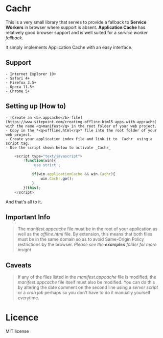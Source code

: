 # Cachr

This is a very small library that serves to provide a fallback to **Service Workers** in browser where support is absent. **Application Cache** has relatively good browser support and is well suited for a _service worker fallback_.

It simply implements Application Cache with an easy interface.

## Support
	- Internet Explorer 10+
	- Safari 4+
	- Firefox 3.5+
	- Opera 11.5+
	- Chrome 5+

## Setting up (How to)

	- [Create an <b>.appcache</b> file](https://www.sitepoint.com/creating-offline-html5-apps-with-appcache) with the name <q>manifest</q> in the root folder of your web project.
	- Copy in the *<q>offline.html</q>* file into the root folder of your web project.
	- Create your application index file and link it to _Cachr_ using a script tag.
	- Use the script shown below to activate _Cachr_

```js
	<script type="text/javascript">
		!function(win){
			'use strict';

			if(win.applicationCache && win.Cachr){
				win.Cachr.go();
			}
		}(this);
	</script>
```

And that's all to it.

## Important Info

>The _manifest.appcache_ file must be in the root of your application as well as the _offline.html_ file. By extension, this means that both files must be in the same domain so as to avoid Same-Origin Policy restrictions by the browser. _Please see the <b>examples</b> folder for more insight_

## Caveats

>If any of the files listed in the _manifest.appcache_ file is modified, the _manifest.appcache_ file itself must also be modified. You can do this by altering the date comment on the second line using a _server script_ or a _cron job_ perhaps so you don't have to do it manually yourself everytime.

# Licence

MIT license

